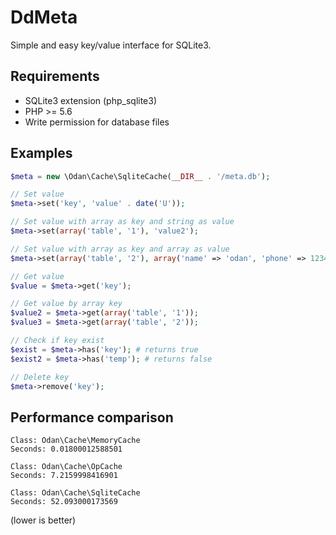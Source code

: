 # DdMeta
Simple and easy key/value interface for SQLite3.

## Requirements

* SQLite3 extension (php_sqlite3)
* PHP >= 5.6
* Write permission for database files

## Examples

```php
$meta = new \Odan\Cache\SqliteCache(__DIR__ . '/meta.db');

// Set value
$meta->set('key', 'value' . date('U'));

// Set value with array as key and string as value
$meta->set(array('table', '1'), 'value2');

// Set value with array as key and array as value
$meta->set(array('table', '2'), array('name' => 'odan', 'phone' => 1234567));

// Get value
$value = $meta->get('key');

// Get value by array key
$value2 = $meta->get(array('table', '1'));
$value3 = $meta->get(array('table', '2'));

// Check if key exist
$exist = $meta->has('key'); # returns true
$exist2 = $meta->has('temp'); # returns false

// Delete key
$meta->remove('key');
```

## Performance comparison

```
Class: Odan\Cache\MemoryCache
Seconds: 0.01800012588501

Class: Odan\Cache\OpCache
Seconds: 7.2159998416901

Class: Odan\Cache\SqliteCache
Seconds: 52.093000173569
```
(lower is better)
